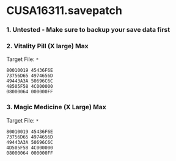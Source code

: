 # CUSA16311.savepatch

### 1. Untested - Make sure to backup your save data first
### 2. Vitality Pill (X large) Max

Target File: `*`

```
80010019 45436F6E
73756D65 4974656D
49443A3A 50696C6C
48505F58 4C000000
08000064 000000FF
```

### 3. Magic Medicine (X Large) Max

Target File: `*`

```
80010019 45436F6E
73756D65 4974656D
49443A3A 50696C6C
4D505F58 4C000000
08000064 000000FF
```

